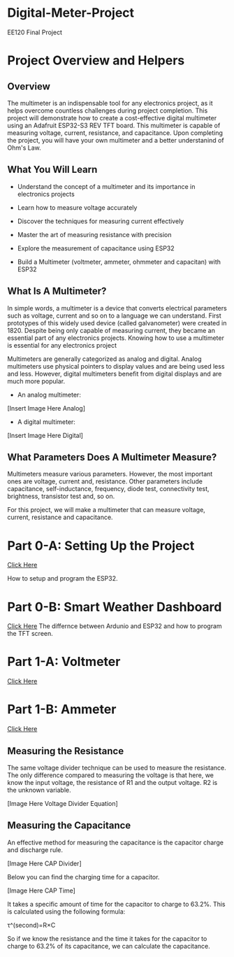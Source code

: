 # Digital-Meter-Project
EE120 Final Project 

# Project Overview and Helpers 

## Overview

The multimeter is an indispensable tool for any electronics project, as it helps overcome countless challenges during project completion. This project will demonstrate how to create a cost-effective digital multimeter using an Adafruit ESP32-S3 REV TFT board. This multimeter is capable of measuring voltage, current, resistance, and capacitance. Upon completing the project, you will have your own multimeter and a better understanind of Ohm's Law. 

## What You Will Learn 

- Understand the concept of a multimeter and its importance in electronics projects

- Learn how to measure voltage accurately

- Discover the techniques for measuring current effectively

- Master the art of measuring resistance with precision

- Explore the measurement of capacitance using ESP32

- Build a Multimeter (voltmeter, ammeter, ohmmeter and capacitan) with ESP32

## What Is A Multimeter?

In simple words, a multimeter is a device that converts electrical parameters such as voltage, current and so on to a language we can understand. First prototypes of this widely used device (called galvanometer) were created in 1820. Despite being only capable of measuring current, they became an essential part of any electronics projects. Knowing how to use a multimeter is essential for any electronics project

Multimeters are generally categorized as analog and digital. Analog multimeters use physical pointers to display values and are being used less and less. However, digital multimeters benefit from digital displays and are much more popular.

- An analog multimeter:

[Insert Image Here Analog]

- A digital multimeter:

[Insert Image Here Digital]


## What Parameters Does A Multimeter Measure?

Multimeters measure various parameters. However, the most important ones are voltage, current and, resistance. Other parameters include capacitance, self-inductance, frequency, diode test, connectivity test, brightness, transistor test and, so on.

For this project, we will make a multimeter that can measure voltage, current, resistance and capacitance.

# Part 0-A: Setting Up the Project
[Click Here](https://github.com/SDSMT-EE120/Digital-Meter-Project/tree/main/Part0-Setup) 

How to setup and program the ESP32. 

# Part 0-B: Smart Weather Dashboard 
[Click Here](https://github.com/SDSMT-EE120/Smart_Weather_Dashboard)
The differnce between Ardunio and ESP32 and how to program the TFT screen. 

# Part 1-A: Voltmeter
[Click Here](https://github.com/SDSMT-EE120/Digital-Meter-Project/tree/main/Part1-Voltmeter%2BAmmeter)

# Part 1-B: Ammeter
[Click Here](https://github.com/SDSMT-EE120/Digital-Meter-Project/tree/main/Part1-Voltmeter%2BAmmeter)

## Measuring the Resistance

The same voltage divider technique can be used to measure the resistance. The only difference compared to measuring the voltage is that here, we know the input voltage, the resistance of R1 and the output voltage. R2 is the unknown variable.

[Image Here Voltage Divider Equation]

## Measuring the Capacitance

An effective method for measuring the capacitance is the capacitor charge and discharge rule.

[Image Here CAP Divider]

Below you can find the charging time for a capacitor.

[Image Here CAP Time]

It takes a specific amount of time for the capacitor to charge to 63.2%. This is calculated using the following formula:

τ^(second)=R×C

So if we know the resistance and the time it takes for the capacitor to charge to 63.2% of its capacitance, we can calculate the capacitance.

